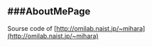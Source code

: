 ###AboutMePage
---
Sourse code of [http://omilab.naist.jp/~mihara](http://omilab.naist.jp/~mihara) 
